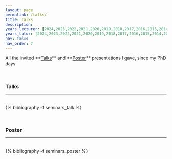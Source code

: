 ```yaml
---
layout: page
permalink: /talks/
title: Talks
description: 
years_lecturer: [2024,2023,2022,2021,2020,2019,2018,2017,2016,2015,2014,2013]
years_tutor: [2024,2023,2022,2021,2020,2019,2018,2017,2016,2015,2014,2013]
nav: false
nav_order: 7
---
```



<p markdown="1"> 
All the invited **<a href="#talk">Talks</a>** and **<a href="#poster">Poster</a>** presentations I gave, since my PhD days 
</p>




<div class="publications">

<a id="talk"><h3 style="margin-top: 3.3rem; margin-bottom: 0.3rem;">Talks</h3></a>
<hr style="color: var(--global-text-color); height: 1px; margin-bottom: 2rem;">
{% bibliography -f seminars_talk %}

<a id="poster"><h3 style="margin-top: 3.3rem; margin-bottom: 0.3rem;">Poster</h3></a>
<hr style="color: var(--global-text-color); height: 1px; margin-bottom: 2rem;">
{% bibliography -f seminars_poster %}

</div>

